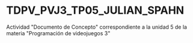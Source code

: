 # TDPV_PVJ3_TP05_JULIAN_SPAHN
Actividad "Documento de Concepto" correspondiente a la unidad 5 de la materia "Programación de videojuegos 3"
